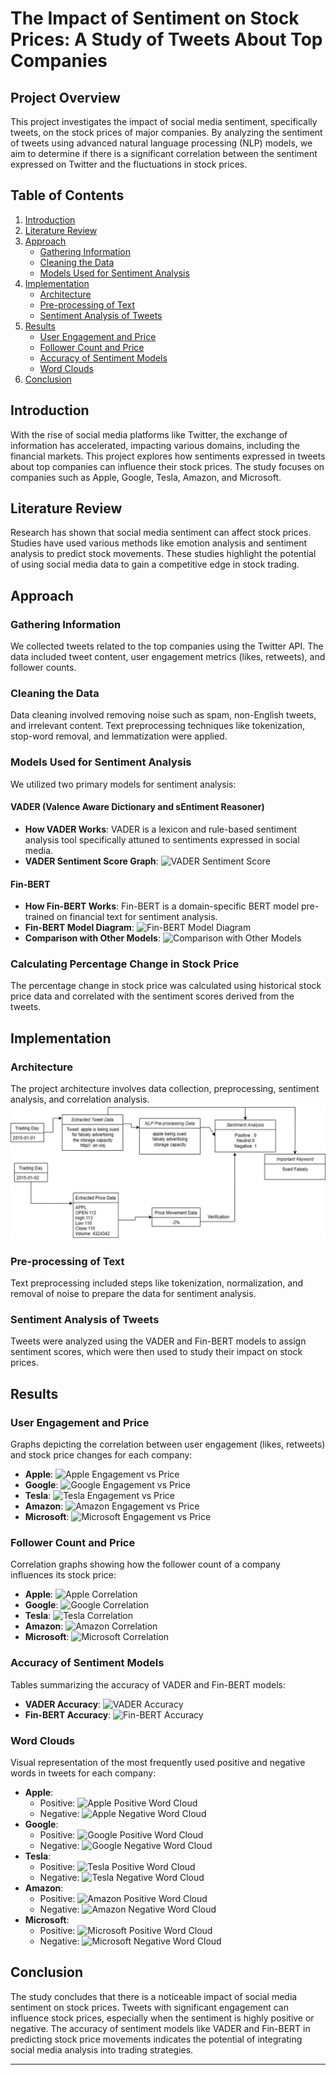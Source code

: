 

# The Impact of Sentiment on Stock Prices: A Study of Tweets About Top Companies

## Project Overview

This project investigates the impact of social media sentiment, specifically tweets, on the stock prices of major companies. By analyzing the sentiment of tweets using advanced natural language processing (NLP) models, we aim to determine if there is a significant correlation between the sentiment expressed on Twitter and the fluctuations in stock prices.

## Table of Contents

1. [Introduction](#introduction)
2. [Literature Review](#literature-review)
3. [Approach](#approach)
    - [Gathering Information](#gathering-information)
    - [Cleaning the Data](#cleaning-the-data)
    - [Models Used for Sentiment Analysis](#models-used-for-sentiment-analysis)
4. [Implementation](#implementation)
    - [Architecture](#architecture)
    - [Pre-processing of Text](#pre-processing-of-text)
    - [Sentiment Analysis of Tweets](#sentiment-analysis-of-tweets)
5. [Results](#results)
    - [User Engagement and Price](#user-engagement-and-price)
    - [Follower Count and Price](#follower-count-and-price)
    - [Accuracy of Sentiment Models](#accuracy-of-sentiment-models)
    - [Word Clouds](#word-clouds)
6. [Conclusion](#conclusion)

## Introduction

With the rise of social media platforms like Twitter, the exchange of information has accelerated, impacting various domains, including the financial markets. This project explores how sentiments expressed in tweets about top companies can influence their stock prices. The study focuses on companies such as Apple, Google, Tesla, Amazon, and Microsoft.

## Literature Review

Research has shown that social media sentiment can affect stock prices. Studies have used various methods like emotion analysis and sentiment analysis to predict stock movements. These studies highlight the potential of using social media data to gain a competitive edge in stock trading.

## Approach

### Gathering Information

We collected tweets related to the top companies using the Twitter API. The data included tweet content, user engagement metrics (likes, retweets), and follower counts.

### Cleaning the Data

Data cleaning involved removing noise such as spam, non-English tweets, and irrelevant content. Text preprocessing techniques like tokenization, stop-word removal, and lemmatization were applied.

### Models Used for Sentiment Analysis

We utilized two primary models for sentiment analysis:

#### VADER (Valence Aware Dictionary and sEntiment Reasoner)

- **How VADER Works**: VADER is a lexicon and rule-based sentiment analysis tool specifically attuned to sentiments expressed in social media.
- **VADER Sentiment Score Graph**: ![VADER Sentiment Score](path/to/vader_sentiment_score_graph.png)

#### Fin-BERT

- **How Fin-BERT Works**: Fin-BERT is a domain-specific BERT model pre-trained on financial text for sentiment analysis.
- **Fin-BERT Model Diagram**: ![Fin-BERT Model Diagram](path/to/finbert_model_diagram.png)
- **Comparison with Other Models**: ![Comparison with Other Models](path/to/comparison_models.png)

### Calculating Percentage Change in Stock Price

The percentage change in stock price was calculated using historical stock price data and correlated with the sentiment scores derived from the tweets.

## Implementation

### Architecture

The project architecture involves data collection, preprocessing, sentiment analysis, and correlation analysis. 
![Process Architecture](Images/Architecture.jpg)

### Pre-processing of Text

Text preprocessing included steps like tokenization, normalization, and removal of noise to prepare the data for sentiment analysis.

### Sentiment Analysis of Tweets

Tweets were analyzed using the VADER and Fin-BERT models to assign sentiment scores, which were then used to study their impact on stock prices.

## Results

### User Engagement and Price

Graphs depicting the correlation between user engagement (likes, retweets) and stock price changes for each company:
- **Apple**: ![Apple Engagement vs Price](path/to/apple_engagement_vs_price.png)
- **Google**: ![Google Engagement vs Price](path/to/google_engagement_vs_price.png)
- **Tesla**: ![Tesla Engagement vs Price](path/to/tesla_engagement_vs_price.png)
- **Amazon**: ![Amazon Engagement vs Price](path/to/amazon_engagement_vs_price.png)
- **Microsoft**: ![Microsoft Engagement vs Price](path/to/microsoft_engagement_vs_price.png)

### Follower Count and Price

Correlation graphs showing how the follower count of a company influences its stock price:
- **Apple**: ![Apple Correlation](path/to/apple_correlation.png)
- **Google**: ![Google Correlation](path/to/google_correlation.png)
- **Tesla**: ![Tesla Correlation](path/to/tesla_correlation.png)
- **Amazon**: ![Amazon Correlation](path/to/amazon_correlation.png)
- **Microsoft**: ![Microsoft Correlation](path/to/microsoft_correlation.png)

### Accuracy of Sentiment Models

Tables summarizing the accuracy of VADER and Fin-BERT models:
- **VADER Accuracy**: ![VADER Accuracy](path/to/vader_accuracy.png)
- **Fin-BERT Accuracy**: ![Fin-BERT Accuracy](path/to/finbert_accuracy.png)

### Word Clouds

Visual representation of the most frequently used positive and negative words in tweets for each company:
- **Apple**: 
  - Positive: ![Apple Positive Word Cloud](path/to/apple_positive_word_cloud.png)
  - Negative: ![Apple Negative Word Cloud](path/to/apple_negative_word_cloud.png)
- **Google**:
  - Positive: ![Google Positive Word Cloud](path/to/google_positive_word_cloud.png)
  - Negative: ![Google Negative Word Cloud](path/to/google_negative_word_cloud.png)
- **Tesla**:
  - Positive: ![Tesla Positive Word Cloud](path/to/tesla_positive_word_cloud.png)
  - Negative: ![Tesla Negative Word Cloud](path/to/tesla_negative_word_cloud.png)
- **Amazon**:
  - Positive: ![Amazon Positive Word Cloud](path/to/amazon_positive_word_cloud.png)
  - Negative: ![Amazon Negative Word Cloud](path/to/amazon_negative_word_cloud.png)
- **Microsoft**:
  - Positive: ![Microsoft Positive Word Cloud](path/to/microsoft_positive_word_cloud.png)
  - Negative: ![Microsoft Negative Word Cloud](path/to/microsoft_negative_word_cloud.png)

## Conclusion

The study concludes that there is a noticeable impact of social media sentiment on stock prices. Tweets with significant engagement can influence stock prices, especially when the sentiment is highly positive or negative. The accuracy of sentiment models like VADER and Fin-BERT in predicting stock price movements indicates the potential of integrating social media analysis into trading strategies.

---

